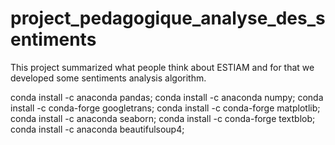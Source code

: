 # project_pedagogique_analyse_des_sentiments

This project summarized what people think about ESTIAM and for that we developed some sentiments analysis algorithm.

conda install -c anaconda pandas;
conda install -c anaconda numpy;
conda install -c conda-forge googletrans;
conda install -c conda-forge matplotlib;
conda install -c anaconda seaborn;
conda install -c conda-forge textblob;
conda install -c anaconda beautifulsoup4;
